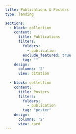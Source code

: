 ```yaml
---
title: Publications & Posters
type: landing

sections:
  - block: collection
    content:
      title: Publications
      filters:
        folders:
          - publication
        exclude_featured: true
        tag: ""
    design:
      columns: '2'
      view: citation
      
  - block: collection
    content:
      title: Posters
      filters:
        folders:
          - publication
        tag: "poster"
    design:
      columns: '2'
      view: card
---
```

